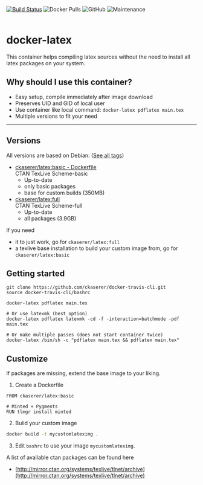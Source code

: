 [![Build Status](https://travis-ci.com/ckaserer/docker-latex.svg?branch=master)](https://travis-ci.com/ckaserer/docker-latex)
![Docker Pulls](https://img.shields.io/docker/pulls/ckaserer/latex)
![GitHub](https://img.shields.io/github/license/ckaserer/docker-latex)
![Maintenance](https://img.shields.io/maintenance/yes/2020)
<br>
<br>

# docker-latex

This container helps compiling latex sources without the need to install all latex packages on your system.

## Why should I use this container?

- Easy setup, compile immediately after image download
- Preserves UID and GID of local user
- Use container like local command: `docker-latex pdflatex main.tex`
- Multiple versions to fit your need

---

## Versions

All versions are based on Debian: ([See all tags](https://hub.docker.com/r/ckaserer/latex/))

- [ckaserer/latex:basic - Dockerfile](https://raw.githubusercontent.com/ckaserer/docker-latex/master/Dockerfilel)<br> CTAN TexLive Scheme-basic
    - Up-to-date
    - only basic packages
    - base for custom builds (350MB)
- [ckaserer/latex:full](https://raw.githubusercontent.com/ckaserer/docker-latex/master/Dockerfile)<br>CTAN TexLive Scheme-full
    - Up-to-date
    - all packages (3.9GB)

If you need

- it to just work, go for `ckaserer/latex:full`
- a texlive base installation to build your custom image from, go for `ckaserer/latex:basic`

## Getting started

```
git clone https://github.com/ckaserer/docker-travis-cli.git
source docker-travis-cli/bashrc

docker-latex pdflatex main.tex

# Or use latexmk (best option)
docker-latex pdflatex latexmk -cd -f -interaction=batchmode -pdf main.tex

# Or make multiple passes (does not start container twice)
docker-latex /bin/sh -c "pdflatex main.tex && pdflatex main.tex"
```

## Customize

If packages are missing, extend the base image to your liking.

1) Create a Dockerfile

```
FROM ckaserer/latex:basic

# Minted + Pygments
RUN tlmgr install minted
```

2) Build your custom image
```bash
docker build -t mycustomlateximg .
```

3) Edit `bashrc` to use your image `mycustomlateximg`.

A list of available ctan packages can be found here

- [http://mirror.ctan.org/systems/texlive/tlnet/archive](http://mirror.ctan.org/systems/texlive/tlnet/archive)